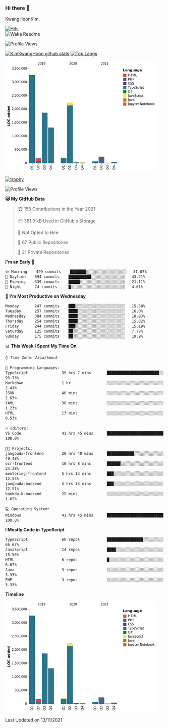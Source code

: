 ### Hi there 👋

KwangHoonKim.

[![Hits](https://hits.seeyoufarm.com/api/count/incr/badge.svg?url=https%3A%2F%2Fgithub.com%2Frhkdgns95)](https://hits.seeyoufarm.com)  
![Waka Readme](https://github.com/rhkdgns95/rhkdgns95/workflows/Waka%20Readme/badge.svg)

![Profile Views](http://img.shields.io/badge/Profile%20Views-0-blue)

[![KimKwangHoon github stats](https://github-readme-stats.vercel.app/api?username=rhkdgns95&show_icons=true)](https://github.com/rhkdgns95/github-readme-stats)   [![Top Langs](https://github-readme-stats.vercel.app/api/top-langs/?username=rhkdgns95&layout=compact)](https://github.com/rhkdgns95/github-readme-stats)   


![Chart not found](https://raw.githubusercontent.com/rhkdgns95/rhkdgns95/master/charts/bar_graph.png) 

[![trophy](https://github-profile-trophy.vercel.app/?username=rhkdgns95)](https://github.com/rhkdgns95/github-profile-trophy)

<!--START_SECTION:waka-->
![Profile Views](http://img.shields.io/badge/Profile%20Views-5-blue)

**🐱 My GitHub Data** 

> 🏆 158 Contributions in the Year 2021
 > 
> 📦 381.9 kB Used in GitHub's Storage 
 > 
> 🚫 Not Opted to Hire
 > 
> 📜 67 Public Repositories 
 > 
> 🔑 21 Private Repositories  
 > 
**I'm an Early 🐤** 

```text
🌞 Morning    499 commits    ███████░░░░░░░░░░░░░░░░░░   31.07% 
🌆 Daytime    694 commits    ██████████░░░░░░░░░░░░░░░   43.21% 
🌃 Evening    339 commits    █████░░░░░░░░░░░░░░░░░░░░   21.11% 
🌙 Night      74 commits     █░░░░░░░░░░░░░░░░░░░░░░░░   4.61%

```
📅 **I'm Most Productive on Wednesday** 

```text
Monday       247 commits    ███░░░░░░░░░░░░░░░░░░░░░░   15.38% 
Tuesday      257 commits    ████░░░░░░░░░░░░░░░░░░░░░   16.0% 
Wednesday    304 commits    ████░░░░░░░░░░░░░░░░░░░░░   18.93% 
Thursday     254 commits    ████░░░░░░░░░░░░░░░░░░░░░   15.82% 
Friday       244 commits    ███░░░░░░░░░░░░░░░░░░░░░░   15.19% 
Saturday     125 commits    ██░░░░░░░░░░░░░░░░░░░░░░░   7.78% 
Sunday       175 commits    ██░░░░░░░░░░░░░░░░░░░░░░░   10.9%

```


📊 **This Week I Spent My Time On** 

```text
⌚︎ Time Zone: Asia/Seoul

💬 Programming Languages: 
TypeScript               39 hrs 7 mins       ███████████████████████░░   93.73% 
Markdown                 1 hr                ░░░░░░░░░░░░░░░░░░░░░░░░░   2.41% 
JSON                     40 mins             ░░░░░░░░░░░░░░░░░░░░░░░░░   1.63% 
YAML                     30 mins             ░░░░░░░░░░░░░░░░░░░░░░░░░   1.23% 
HTML                     13 mins             ░░░░░░░░░░░░░░░░░░░░░░░░░   0.53%

🔥 Editors: 
VS Code                  41 hrs 45 mins      █████████████████████████   100.0%

🐱‍💻 Projects: 
jangbuda-frontend        20 hrs 40 mins      ████████████░░░░░░░░░░░░░   49.48% 
ocr-frontend             10 hrs 8 mins       ██████░░░░░░░░░░░░░░░░░░░   24.28% 
mentoring-frontend       5 hrs 13 mins       ███░░░░░░░░░░░░░░░░░░░░░░   12.53% 
jangbuda-backend         5 hrs 13 mins       ███░░░░░░░░░░░░░░░░░░░░░░   12.51% 
bankda-k-backend         25 mins             ░░░░░░░░░░░░░░░░░░░░░░░░░   1.02%

💻 Operating System: 
Windows                  41 hrs 45 mins      █████████████████████████   100.0%

```

**I Mostly Code in TypeScript** 

```text
TypeScript               60 repos            ████████████████░░░░░░░░░   66.67% 
JavaScript               14 repos            ████░░░░░░░░░░░░░░░░░░░░░   15.56% 
HTML                     6 repos             █░░░░░░░░░░░░░░░░░░░░░░░░   6.67% 
Java                     3 repos             ░░░░░░░░░░░░░░░░░░░░░░░░░   3.33% 
PHP                      3 repos             ░░░░░░░░░░░░░░░░░░░░░░░░░   3.33%

```


**Timeline**

![Chart not found](https://raw.githubusercontent.com/rhkdgns95/rhkdgns95/master/charts/bar_graph.png) 


 Last Updated on 13/11/2021
<!--END_SECTION:waka-->
